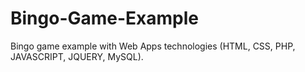 # Bingo-Game-Example
Bingo game example with Web Apps technologies (HTML, CSS, PHP, JAVASCRIPT, JQUERY, MySQL).
